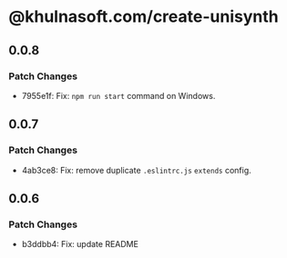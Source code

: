 # @khulnasoft.com/create-unisynth

## 0.0.8

### Patch Changes

- 7955e1f: Fix: `npm run start` command on Windows.

## 0.0.7

### Patch Changes

- 4ab3ce8: Fix: remove duplicate `.eslintrc.js` `extends` config.

## 0.0.6

### Patch Changes

- b3ddbb4: Fix: update README
